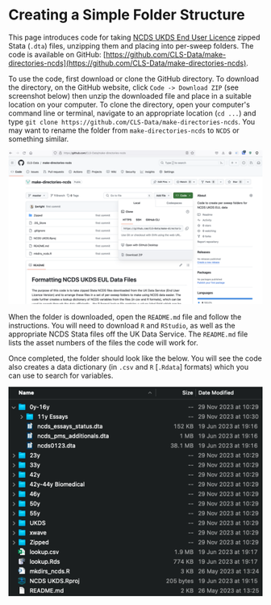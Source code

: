  # Creating a Simple Folder Structure

This page introduces code for taking [NCDS UKDS End User Licence](https://doi.org/10.5255/UKDA-Series-2000032) zipped Stata (`.dta`) files, unzipping them and placing into per-sweep folders. The code is available on GitHub: [https://github.com/CLS-Data/make-directories-ncds](https://github.com/CLS-Data/make-directories-ncds).

To use the code, first download or clone the GitHub directory. To download the directory, on the GitHub website, click `Code -> Download ZIP` (see screenshot below) then unzip the downloaded file and place in a suitable location on your computer. To clone the directory, open your computer's command line or terminal, navigate to an appropriate location (`cd ...`) and type `git clone https://github.com/CLS-Data/make-directories-ncds`. You may want to rename the folder from `make-directories-ncds` to `NCDS` or something similar.

![Downloading the GitHub directory](../images/ncds-sweep_folders_1.png)

When the folder is downloaded, open the `README.md` file and follow the instructions. You will need to download `R` and `RStudio`, as well as the appropriate NCDS Stata files off the UK Data Service. The `README.md` file lists the asset numbers of the files the code will work for.

Once completed, the folder should look like the below. You will see the code also creates a data dictionary (in `.csv` and `R` [`.Rdata`] formats) which you can use to search for variables. 

![Directory after code completed](../images/ncds-sweep_folders_2.png)